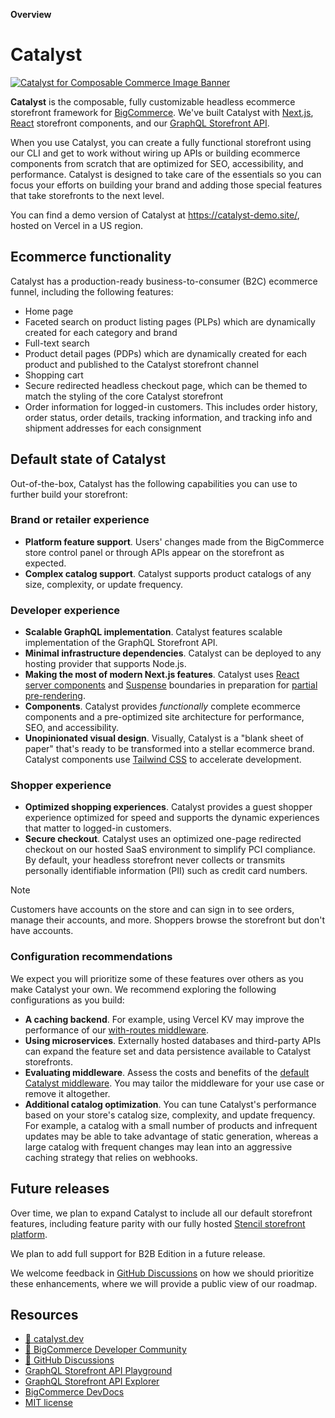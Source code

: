 **Overview**

# Catalyst

<a href="https://catalyst.dev" target="_blank" rel="noopener norerrer">
  <img src="https://storage.googleapis.com/bigcommerce-developers/images/catalyst_readme_banner.png" alt="Catalyst for Composable Commerce Image Banner" title="Catalyst">
</a>

<br />

**Catalyst** is the composable, fully customizable headless ecommerce storefront framework for [BigCommerce](https://www.bigcommerce.com/). We've built Catalyst with [Next.js](https://nextjs.org/), [React](https://react.dev/) storefront components, and our [GraphQL Storefront API](https://developer.bigcommerce.com/docs/storefront/graphql).

When you use Catalyst, you can create a fully functional storefront using our CLI and get to work without wiring up APIs or building ecommerce components from scratch that are optimized for SEO, accessibility, and performance. Catalyst is designed to take care of the essentials so you can focus your efforts on building your brand and adding those special features that take storefronts to the next level.

You can find a demo version of Catalyst at https://catalyst-demo.site/, hosted on Vercel in a US region.

## Ecommerce functionality

Catalyst has a production-ready business-to-consumer (B2C) ecommerce funnel, including the following features:

- Home page
- Faceted search on product listing pages (PLPs) which are dynamically created for each category and brand
- Full-text search
- Product detail pages (PDPs) which are dynamically created for each product and published to the Catalyst storefront channel
- Shopping cart
- Secure redirected headless checkout page, which can be themed to match the styling of the core Catalyst storefront
- Order information for logged-in customers. This includes order history, order status, order details, tracking information, and tracking info and shipment addresses for each consignment

## Default state of Catalyst

Out-of-the-box, Catalyst has the following capabilities you can use to further build your storefront:

### Brand or retailer experience

- **Platform feature support**. Users' changes made from the BigCommerce store control panel or through APIs appear on the storefront as expected.
- **Complex catalog support**. Catalyst supports product catalogs of any size, complexity, or update frequency.

### Developer experience

- **Scalable GraphQL implementation**. Catalyst features scalable implementation of the GraphQL Storefront API.
- **Minimal infrastructure dependencies**. Catalyst can be deployed to any hosting provider that supports Node.js.
- **Making the most of modern Next.js features**. Catalyst uses [React server components](https://nextjs.org/docs/app/building-your-application/rendering/server-components) and [Suspense](https://react.dev/reference/react/Suspense) boundaries in preparation for [partial pre-rendering](https://nextjs.org/learn/dashboard-app/partial-prerendering).
- **Components**. Catalyst provides _functionally_ complete ecommerce components and a pre-optimized site architecture for performance, SEO, and accessibility.
- **Unopinionated visual design**. Visually, Catalyst is a "blank sheet of paper" that's ready to be transformed into a stellar ecommerce brand. Catalyst components use [Tailwind CSS](https://tailwindcss.com/) to accelerate development.

### Shopper experience

- **Optimized shopping experiences**. Catalyst provides a guest shopper experience optimized for speed and supports the dynamic experiences that matter to logged-in customers.
- **Secure checkout**. Catalyst uses an optimized one-page redirected checkout on our hosted SaaS environment to simplify PCI compliance. By default, your headless storefront never collects or transmits personally identifiable information (PII) such as credit card numbers.

> [!NOTE]
> Customers have accounts on the store and can sign in to see orders, manage their accounts, and more.
> Shoppers browse the storefront but don't have accounts.

### Configuration recommendations

We expect you will prioritize some of these features over others as you make Catalyst your own. We recommend exploring the following configurations as you build:

- **A caching backend**. For example, using Vercel KV may improve the performance of our [with-routes middleware](/docs/catalyst-middleware.md).
- **Using microservices**. Externally hosted databases and third-party APIs can expand the feature set and data persistence available to Catalyst storefronts.
- **Evaluating middleware**. Assess the costs and benefits of the [default Catalyst middleware](/docs/catalyst-middleware.md). You may tailor the middleware for your use case or remove it altogether.
- **Additional catalog optimization**. You can tune Catalyst's performance based on your store's catalog size, complexity, and update frequency. For example, a catalog with a small number of products and infrequent updates may be able to take advantage of static generation, whereas a large catalog with frequent changes may lean into an aggressive caching strategy that relies on webhooks.

## Future releases

Over time, we plan to expand Catalyst to include all our default storefront features, including feature parity with our fully hosted [Stencil storefront platform](https://developer.bigcommerce.com/docs/storefront/stencil).

We plan to add full support for B2B Edition in a future release.

We welcome feedback in [GitHub Discussions](https://github.com/bigcommerce/catalyst/discussions) on how we should prioritize these enhancements, where we will provide a public view of our roadmap.

## Resources

- [🚀 catalyst.dev](https://www.catalyst.dev)
- [🤗 BigCommerce Developer Community](https://developer.bigcommerce.com/community)
- [💬 GitHub Discussions](https://github.com/bigcommerce/catalyst/discussions)
- [GraphQL Storefront API Playground](https://developer.bigcommerce.com/graphql-storefront/playground)
- [GraphQL Storefront API Explorer](https://developer.bigcommerce.com/graphql-storefront/explorer)
- [BigCommerce DevDocs](https://developer.bigcommerce.com/docs/build)
- [MIT license](https://github.com/bigcommerce/catalyst/blob/main/LICENSE)
